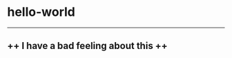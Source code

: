 # hello-world

-------------------------------------
++ I have a bad feeling about this ++
-------------------------------------
